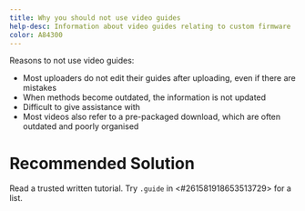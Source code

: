 ```yaml
---
title: Why you should not use video guides
help-desc: Information about video guides relating to custom firmware
color: A84300
---
```


Reasons to not use video guides:
- Most uploaders do not edit their guides after uploading, even if there are mistakes
- When methods become outdated, the information is not updated
- Difficult to give assistance with
- Most videos also refer to a pre-packaged download, which are often outdated and poorly organised

# Recommended Solution
Read a trusted written tutorial. Try `.guide` in <#261581918653513729> for a list.

